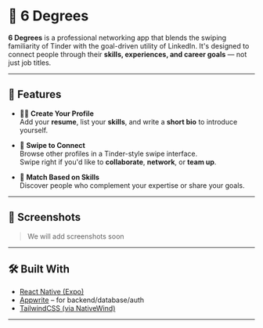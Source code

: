 # 🔗 6 Degrees

**6 Degrees** is a professional networking app that blends the swiping familiarity of Tinder with the goal-driven utility of LinkedIn. It's designed to connect people through their **skills, experiences, and career goals** — not just job titles.

---

## 🚀 Features

- 🧑‍💼 **Create Your Profile**  
  Add your **resume**, list your **skills**, and write a **short bio** to introduce yourself.

- 📱 **Swipe to Connect**  
  Browse other profiles in a Tinder-style swipe interface.  
  Swipe right if you'd like to **collaborate**, **network**, or **team up**.

- 🤝 **Match Based on Skills**  
  Discover people who complement your expertise or share your goals.

---

## 📸 Screenshots

>We will add screenshots soon
---

## 🛠 Built With

- [React Native (Expo)](https://expo.dev/)
- [Appwrite](https://appwrite.io/) – for backend/database/auth
- [TailwindCSS (via NativeWind)](https://www.nativewind.dev/)

---


